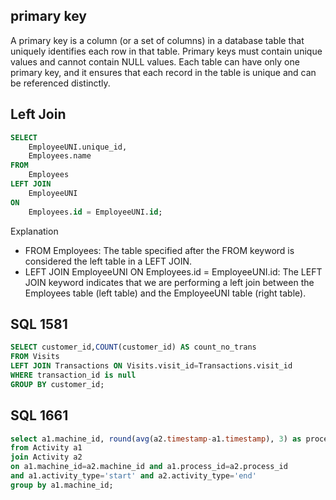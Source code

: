 ## primary key 

A primary key is a column (or a set of columns) in a database table that uniquely identifies each row in that table. Primary keys must contain unique values and cannot contain NULL values. Each table can have only one primary key, and it ensures that each record in the table is unique and can be referenced distinctly.
## Left Join

```sql
SELECT 
    EmployeeUNI.unique_id,
    Employees.name
FROM 
    Employees
LEFT JOIN 
    EmployeeUNI
ON 
    Employees.id = EmployeeUNI.id;
```
Explanation

- FROM Employees: The table specified after the FROM keyword is considered the left table in a LEFT JOIN.
- LEFT JOIN EmployeeUNI ON Employees.id = EmployeeUNI.id: The LEFT JOIN keyword indicates that we are performing a left join between the Employees table (left table) and the EmployeeUNI table (right table).

## SQL 1581
```sql
SELECT customer_id,COUNT(customer_id) AS count_no_trans
FROM Visits
LEFT JOIN Transactions ON Visits.visit_id=Transactions.visit_id
WHERE transaction_id is null
GROUP BY customer_id;
```

## SQL 1661
```sql
select a1.machine_id, round(avg(a2.timestamp-a1.timestamp), 3) as processing_time 
from Activity a1
join Activity a2 
on a1.machine_id=a2.machine_id and a1.process_id=a2.process_id
and a1.activity_type='start' and a2.activity_type='end'
group by a1.machine_id;
```
